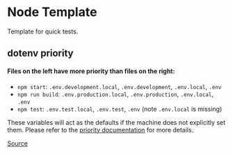 # Node Template  
Template for quick tests.

##  dotenv priority
#### Files on the left have more priority than files on the right:

- `npm start`: `.env.development.local`, `.env.development`, `.env.local`, `.env`
- `npm run build`: `.env.production.local`, `.env.production`, `.env.local`, `.env`
- `npm test`: `.env.test.local`, `.env.test`, `.env` (note `.env.local` is missing)

These variables will act as the defaults if the machine does not explicitly set them.
Please refer to the [priority documentation](https://github.com/motdotla/dotenv) for more details.

[Source](https://create-react-app.dev/docs/adding-custom-environment-variables)  

